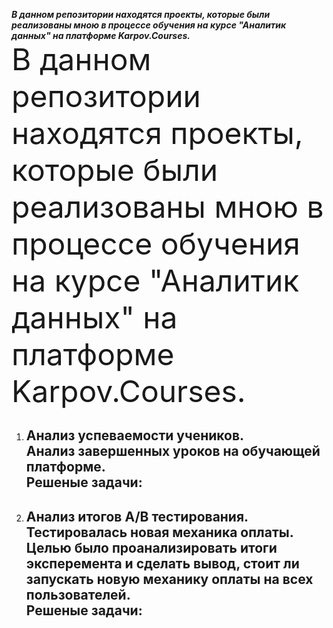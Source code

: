 ***В данном репозитории находятся проекты, которые были реализованы мною в процессе обучения на курсе "Аналитик данных" на платформе Karpov.Courses.***  
<font size = 17> В данном репозитории находятся проекты, которые были реализованы мною в процессе обучения на курсе "Аналитик данных" на платформе Karpov.Courses. </font>
1. Анализ успеваемости учеников.  
   Анализ завершенных уроков на обучающей платформе.  
   Решеные задачи:  
   - 

     
3. Анализ итогов A/B тестирования.  
   Тестировалась новая механика оплаты.  
   Целью было проанализировать итоги эксперемента и сделать вывод, стоит ли запускать новую механику оплаты на всех пользователей.  
   Решеные задачи:
   - 
   
   

